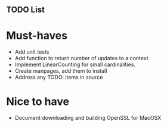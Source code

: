 ## TODO List

# Must-haves

* Add unit tests
* Add function to return number of updates to a context
* Implement LinearCounting for small cardinalities.
* Create manpages, add them to install
* Address any TODO: items in source

# Nice to have
* Document downloading and building OpenSSL for MacOSX
